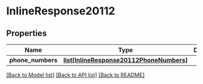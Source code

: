 # InlineResponse20112

## Properties
Name | Type | Description | Notes
------------ | ------------- | ------------- | -------------
**phone_numbers** | [**list[InlineResponse20112PhoneNumbers]**](InlineResponse20112PhoneNumbers.md) |  | [optional] 

[[Back to Model list]](../README.md#documentation-for-models) [[Back to API list]](../README.md#documentation-for-api-endpoints) [[Back to README]](../README.md)

